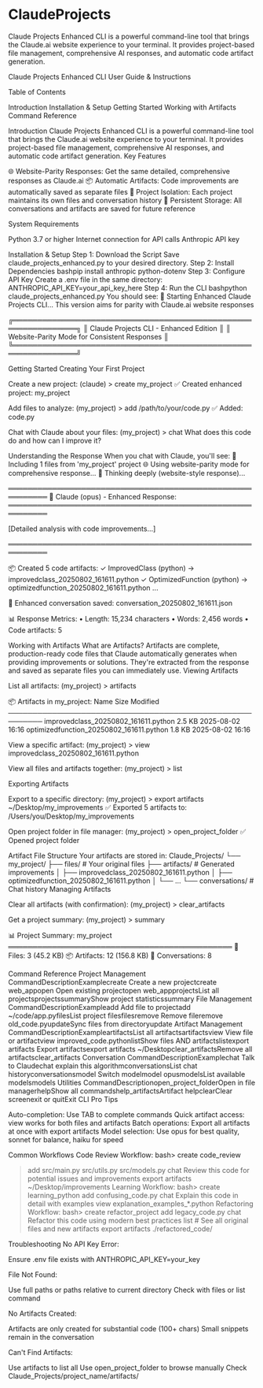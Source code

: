 # ClaudeProjects
Claude Projects Enhanced CLI is a powerful command-line tool that brings the Claude.ai website experience to your terminal. It provides project-based file management, comprehensive AI responses, and automatic code artifact generation.

Claude Projects Enhanced CLI
User Guide & Instructions

Table of Contents

Introduction
Installation & Setup
Getting Started
Working with Artifacts
Command Reference


Introduction
Claude Projects Enhanced CLI is a powerful command-line tool that brings the Claude.ai website experience to your terminal. It provides project-based file management, comprehensive AI responses, and automatic code artifact generation.
Key Features

🌐 Website-Parity Responses: Get the same detailed, comprehensive responses as Claude.ai
📦 Automatic Artifacts: Code improvements are automatically saved as separate files
📁 Project Isolation: Each project maintains its own files and conversation history
💾 Persistent Storage: All conversations and artifacts are saved for future reference

System Requirements

Python 3.7 or higher
Internet connection for API calls
Anthropic API key


Installation & Setup
Step 1: Download the Script
Save claude_projects_enhanced.py to your desired directory.
Step 2: Install Dependencies
bashpip install anthropic python-dotenv
Step 3: Configure API Key
Create a .env file in the same directory:
ANTHROPIC_API_KEY=your_api_key_here
Step 4: Run the CLI
bashpython claude_projects_enhanced.py
You should see:
🚀 Starting Enhanced Claude Projects CLI...
   This version aims for parity with Claude.ai website responses

╔═══════════════════════════════════════════════════════════════╗
║                Claude Projects CLI - Enhanced Edition           ║
║          Website-Parity Mode for Consistent Responses          ║
╚═══════════════════════════════════════════════════════════════╝

Getting Started
Creating Your First Project

Create a new project:
(claude) > create my_project
✅ Created enhanced project: my_project

Add files to analyze:
(my_project) > add /path/to/your/code.py
✅ Added: code.py

Chat with Claude about your files:
(my_project) > chat What does this code do and how can I improve it?


Understanding the Response
When you chat with Claude, you'll see:
📎 Including 1 files from 'my_project' project
🌐 Using website-parity mode for comprehensive response...
🤔 Thinking deeply (website-style response)...

══════════════════════════════════════════════════════════
🤖 Claude (opus) - Enhanced Response:
══════════════════════════════════════════════════════════

[Detailed analysis with code improvements...]

══════════════════════════════════════════════════════════

📦 Created 5 code artifacts:
   ✓ ImprovedClass (python) → improvedclass_20250802_161611.python
   ✓ OptimizedFunction (python) → optimizedfunction_20250802_161611.python
   ...

💾 Enhanced conversation saved: conversation_20250802_161611.json

📊 Response Metrics:
   • Length: 15,234 characters
   • Words: 2,456 words
   • Code artifacts: 5

Working with Artifacts
What are Artifacts?
Artifacts are complete, production-ready code files that Claude automatically generates when providing improvements or solutions. They're extracted from the response and saved as separate files you can immediately use.
Viewing Artifacts

List all artifacts:
(my_project) > artifacts

📦 Artifacts in my_project:
Name                                    Size     Modified
─────────────────────────────────────────────────────────
improvedclass_20250802_161611.python    2.5 KB   2025-08-02 16:16
optimizedfunction_20250802_161611.python 1.8 KB   2025-08-02 16:16

View a specific artifact:
(my_project) > view improvedclass_20250802_161611.python

View all files and artifacts together:
(my_project) > list


Exporting Artifacts

Export to a specific directory:
(my_project) > export artifacts ~/Desktop/my_improvements
✅ Exported 5 artifacts to: /Users/you/Desktop/my_improvements

Open project folder in file manager:
(my_project) > open_project_folder
✅ Opened project folder


Artifact File Structure
Your artifacts are stored in:
Claude_Projects/
└── my_project/
    ├── files/          # Your original files
    ├── artifacts/      # Generated improvements
    │   ├── improvedclass_20250802_161611.python
    │   ├── optimizedfunction_20250802_161611.python
    │   └── ...
    └── conversations/  # Chat history
Managing Artifacts

Clear all artifacts (with confirmation):
(my_project) > clear_artifacts

Get a project summary:
(my_project) > summary

📊 Project Summary: my_project
══════════════════════════════════════════════
📄 Files: 3 (45.2 KB)
📦 Artifacts: 12 (156.8 KB)
💬 Conversations: 8



Command Reference
Project Management
CommandDescriptionExamplecreate <name>Create a new projectcreate web_appopen <name>Open existing projectopen web_appprojectsList all projectsprojectssummaryShow project statisticssummary
File Management
CommandDescriptionExampleadd <path>Add file to projectadd ~/code/app.pyfilesList project filesfilesremove <name>Remove fileremove old_code.pyupdateSync files from directoryupdate
Artifact Management
CommandDescriptionExampleartifactsList all artifactsartifactsview <name>View file or artifactview improved_code.pythonlistShow files AND artifactslistexport artifacts <path>Export artifactsexport artifacts ~/Desktopclear_artifactsRemove all artifactsclear_artifacts
Conversation
CommandDescriptionExamplechat <message>Talk to Claudechat explain this algorithmconversationsList chat historyconversationsmodel <name>Switch modelmodel opusmodelsList available modelsmodels
Utilities
CommandDescriptionopen_project_folderOpen in file managerhelpShow all commandshelp_artifactsArtifact helpclearClear screenexit or quitExit CLI
Pro Tips

Auto-completion: Use TAB to complete commands
Quick artifact access: view works for both files and artifacts
Batch operations: Export all artifacts at once with export artifacts
Model selection: Use opus for best quality, sonnet for balance, haiku for speed

Common Workflows
Code Review Workflow:
bash> create code_review
> add src/main.py src/utils.py src/models.py
> chat Review this code for potential issues and improvements
> export artifacts ~/Desktop/improvements
Learning Workflow:
bash> create learning_python
> add confusing_code.py
> chat Explain this code in detail with examples
> view explanation_examples_*.python
Refactoring Workflow:
bash> create refactor_project
> add legacy_code.py
> chat Refactor this code using modern best practices
> list  # See all original files and new artifacts
> export artifacts ./refactored_code/

Troubleshooting
No API Key Error:

Ensure .env file exists with ANTHROPIC_API_KEY=your_key

File Not Found:

Use full paths or paths relative to current directory
Check with files or list command

No Artifacts Created:

Artifacts are only created for substantial code (100+ chars)
Small snippets remain in the conversation

Can't Find Artifacts:

Use artifacts to list all
Use open_project_folder to browse manually
Check Claude_Projects/project_name/artifacts/
